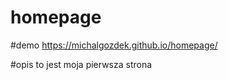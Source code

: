 # homepage

#demo
https://michalgozdek.github.io/homepage/


  #opis
  to jest moja pierwsza strona 
